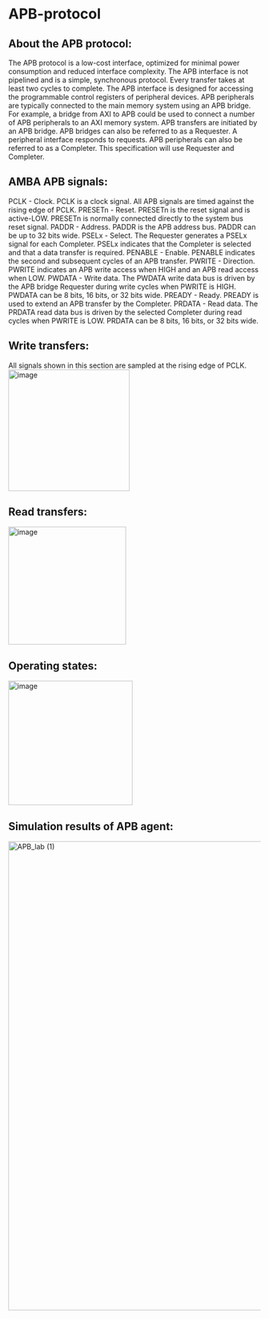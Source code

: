 # APB-protocol

## About the APB protocol:
 The APB protocol is a low-cost interface, optimized for minimal power consumption and reduced interface complexity. The APB interface is not pipelined and is a simple, 
 synchronous protocol. Every transfer takes at least two cycles to complete.
 The APB interface is designed for accessing the programmable control registers of peripheral devices. APB peripherals are typically connected to the main memory system using 
 an APB bridge. For example, a bridge from AXI to APB could be used to connect a number of APB peripherals to an AXI memory system.
 APB transfers are initiated by an APB bridge. APB bridges can also be referred to as a Requester. A peripheral interface responds to requests. APB peripherals can also be 
 referred to as a Completer. This specification will use Requester and Completer.
 
## AMBA APB signals:
 PCLK -  Clock. PCLK is a clock signal. All APB signals are timed against the rising edge of PCLK. 
 PRESETn -  Reset. PRESETn is the reset signal and is active-LOW. PRESETn is normally connected directly to the system bus reset signal.
 PADDR -  Address. PADDR is the APB address bus. PADDR can be up to 32 bits wide.
 PSELx - Select. The Requester generates a PSELx signal for each Completer. PSELx indicates that the Completer is selected and that a data transfer is required.
 PENABLE - Enable. PENABLE indicates the second and subsequent cycles of an APB transfer.
 PWRITE -  Direction. PWRITE indicates an APB write access when HIGH and an APB read access when LOW.
 PWDATA - Write data. The PWDATA write data bus is driven by the APB bridge Requester during write cycles when PWRITE is HIGH. PWDATA can be 8 bits, 16 bits, or 32 bits wide.
 PREADY -  Ready. PREADY is used to extend an APB transfer by the Completer.
 PRDATA -  Read data. The PRDATA read data bus is driven by the selected Completer during read cycles when PWRITE is LOW. PRDATA can be 8 bits, 16 bits, or 32 bits wide.

## Write transfers:
 All signals shown in this section are sampled at the rising edge of PCLK.
 <img width="242" alt="image" src="https://github.com/user-attachments/assets/b848b08d-a592-44b9-81c8-b0d45aaf02b6">

## Read transfers:
 <img width="235" alt="image" src="https://github.com/user-attachments/assets/5bba9456-8296-465e-98af-d7d78a7e5f3a">

## Operating states:
 <img width="248" alt="image" src="https://github.com/user-attachments/assets/c332b2f8-d82e-400f-acb8-7b7a21b756cd">
 
## Simulation results of APB agent:
 <img width="935" alt="APB_lab (1)" src="https://github.com/user-attachments/assets/43eb97fa-b1f4-4f59-bb59-b9ee01db12ad">







